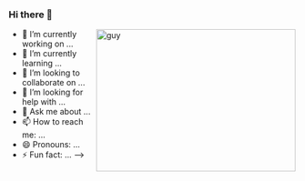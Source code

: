 ### Hi there 👋

<img align="right" height="250" alt="guy" width="350" src="https://media.tenor.com/UBVZxrE1OxkAAAAC/tense.gif" /> </a>

- 🔭 I’m currently working on ...
- 🌱 I’m currently learning ...
- 👯 I’m looking to collaborate on ...
- 🤔 I’m looking for help with ...
- 💬 Ask me about ...
- 📫 How to reach me: ...
- 😄 Pronouns: ...
- ⚡ Fun fact: ...
-->
